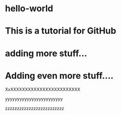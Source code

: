 # hello-world
# This is a tutorial for GitHub
# adding more stuff...

# Adding even more stuff....

XxXXXXXXXXXXXXXXXXXXXXXXXX

yyyyyyyyyyyyyyyyyyyyyyyy


zzzzzzzzzzzzzzzzzzzzzzzzz
